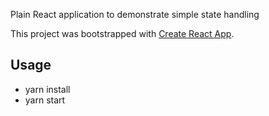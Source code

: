 Plain React application to demonstrate simple state handling

This project was bootstrapped with [Create React App](https://github.com/facebookincubator/create-react-app).

## Usage
- yarn install
- yarn start



